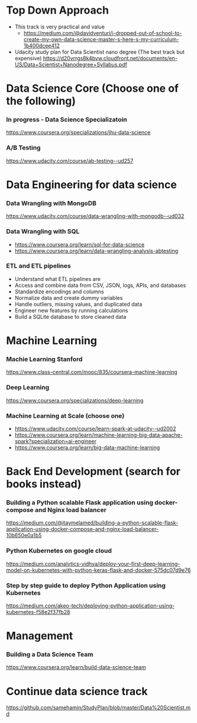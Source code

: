 # Top Down Approach

- This track is very practical and value
  - https://medium.com/@davidventuri/i-dropped-out-of-school-to-create-my-own-data-science-master-s-here-s-my-curriculum-1b400dcee412
- Udacity study plan for Data Scientist nano degree (The best track but expensive)
https://d20vrrgs8k4bvw.cloudfront.net/documents/en-US/Data+Scientist+Nanodegree+Syllabus.pdf


# Data Science Core (Choose one of the following) 
### In progress - Data Science Specializatoin
https://www.coursera.org/specializations/jhu-data-science

### A/B Testing
https://www.udacity.com/course/ab-testing--ud257


# Data Engineering for data science 
### Data Wrangling with MongoDB
https://www.udacity.com/course/data-wrangling-with-mongodb--ud032

### Data Wrangling with SQL
- https://www.coursera.org/learn/sql-for-data-science
- https://www.coursera.org/learn/data-wrangling-analysis-abtesting

### ETL and ETL pipelines
- Understand what ETL pipelines are
- Access and combine data from CSV, JSON, logs, APIs, and      databases
- Standardize encodings and columns 
- Normalize data and create dummy variables 
- Handle outliers, missing values, and duplicated data
- Engineer new features by running calculations
- Build a SQLite database to store cleaned data


# Machine Learning
### Machie Learning Stanford
https://www.class-central.com/mooc/835/coursera-machine-learning

### Deep Learning
https://www.coursera.org/specializations/deep-learning

### Machine Learning at Scale (choose one)
- https://www.udacity.com/course/learn-spark-at-udacity--ud2002
- https://www.coursera.org/learn/machine-learning-big-data-apache-spark?specialization=ai-engineer
- https://www.coursera.org/learn/big-data-machine-learning


# Back End Development (search for books instead)

### Building a Python scalable Flask application using docker-compose and Nginx load balancer
https://medium.com/@itaymelamed/building-a-python-scalable-flask-application-using-docker-compose-and-nginx-load-balancer-10b650e0a1b5

### Python Kubernetes on google cloud
https://medium.com/analytics-vidhya/deploy-your-first-deep-learning-model-on-kubernetes-with-python-keras-flask-and-docker-575dc07d9e76

### Step by step guide to deploy Python Application using Kubernetes
https://medium.com/akeo-tech/deploying-python-application-using-kubernetes-f58e2f37fb28


# Management
### Building a Data Science Team
https://www.coursera.org/learn/build-data-science-team


# Continue data science track
https://github.com/samehamin/StudyPlan/blob/master/Data%20Scientist.md
